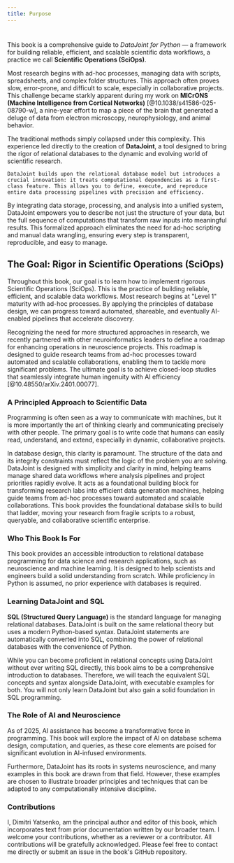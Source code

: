 ```yaml
---
title: Purpose
---
```


#
This book is a comprehensive guide to *DataJoint for Python* — a framework for building reliable, efficient, and scalable scientific data workflows, a practice we call **Scientific Operations (SciOps)**.

Most research begins with ad-hoc processes, managing data with scripts, spreadsheets, and complex folder structures. This approach often proves slow, error-prone, and difficult to scale, especially in collaborative projects. This challenge became starkly apparent during my work on **MICrONS (Machine Intelligence from Cortical Networks)** [@10.1038/s41586-025-08790-w], a nine-year effort to map a piece of the brain that generated a deluge of data from electron microscopy, neurophysiology, and animal behavior.

The traditional methods simply collapsed under this complexity. This experience led directly to the creation of **DataJoint**, a tool designed to bring the rigor of relational databases to the dynamic and evolving world of scientific research. 

```{note}
DataJoint builds upon the relational database model but introduces a crucial innovation: it treats computational dependencies as a first-class feature. This allows you to define, execute, and reproduce entire data processing pipelines with precision and efficiency.
``` 

By integrating data storage, processing, and analysis into a unified system, DataJoint empowers you to describe not just the structure of your data, but the full sequence of computations that transform raw inputs into meaningful results. This formalized approach eliminates the need for ad-hoc scripting and manual data wrangling, ensuring every step is transparent, reproducible, and easy to manage.

## The Goal: Rigor in Scientific Operations (SciOps)
Throughout this book, our goal is to learn how to implement rigorous Scientific Operations (SciOps). This is the practice of building reliable, efficient, and scalable data workflows. Most research begins at "Level 1" maturity with ad-hoc processes. By applying the principles of database design, we can progress toward automated, shareable, and eventually AI-enabled pipelines that accelerate discovery.

Recognizing the need for more structured approaches in research, we recently partnered with other neuroinformatics leaders to define a roadmap for enhancing operations in neuroscience projects. This roadmap is designed to guide research teams from ad-hoc processes toward automated and scalable collaborations, enabling them to tackle more significant problems. The ultimate goal is to achieve closed-loop studies that seamlessly integrate human ingenuity with AI efficiency [@10.48550/arXiv.2401.00077].

### A Principled Approach to Scientific Data

Programming is often seen as a way to communicate with machines, but it is more importantly the art of thinking clearly and communicating precisely with other people. The primary goal is to write code that humans can easily read, understand, and extend, especially in dynamic, collaborative projects.

In database design, this clarity is paramount. The structure of the data and its integrity constraints must reflect the logic of the problem you are solving. DataJoint is designed with simplicity and clarity in mind, helping teams manage shared data workflows where analysis pipelines and project priorities rapidly evolve. It acts as a foundational building block for transforming research labs into efficient data generation machines, helping guide teams from ad-hoc processes toward automated and scalable collaborations. This book provides the foundational database skills to build that ladder, moving your research from fragile scripts to a robust, queryable, and collaborative scientific enterprise.

### Who This Book Is For

This book provides an accessible introduction to relational database programming for data science and research applications, such as neuroscience and machine learning. It is designed to help scientists and engineers build a solid understanding from scratch. While proficiency in Python is assumed, no prior experience with databases is required.

### Learning DataJoint and SQL

**SQL (Structured Query Language)** is the standard language for managing relational databases. DataJoint is built on the same relational theory but uses a modern Python-based syntax. DataJoint statements are automatically converted into SQL, combining the power of relational databases with the convenience of Python.

While you can become proficient in relational concepts using DataJoint without ever writing SQL directly, this book aims to be a comprehensive introduction to databases. Therefore, we will teach the equivalent SQL concepts and syntax alongside DataJoint, with executable examples for both. You will not only learn DataJoint but also gain a solid foundation in SQL programming.

### The Role of AI and Neuroscience

As of 2025, AI assistance has become a transformative force in programming. This book will explore the impact of AI on database schema design, computation, and queries, as these core elements are poised for significant evolution in AI-infused environments.

Furthermore, DataJoint has its roots in systems neuroscience, and many examples in this book are drawn from that field. However, these examples are chosen to illustrate broader principles and techniques that can be adapted to any computationally intensive discipline.

### Contributions

I, Dimitri Yatsenko, am the principal author and editor of this book, which incorporates text from prior documentation written by our broader team. I welcome your contributions, whether as a reviewer or a contributor. All contributions will be gratefully acknowledged. Please feel free to contact me directly or submit an issue in the book's GitHub repository.
